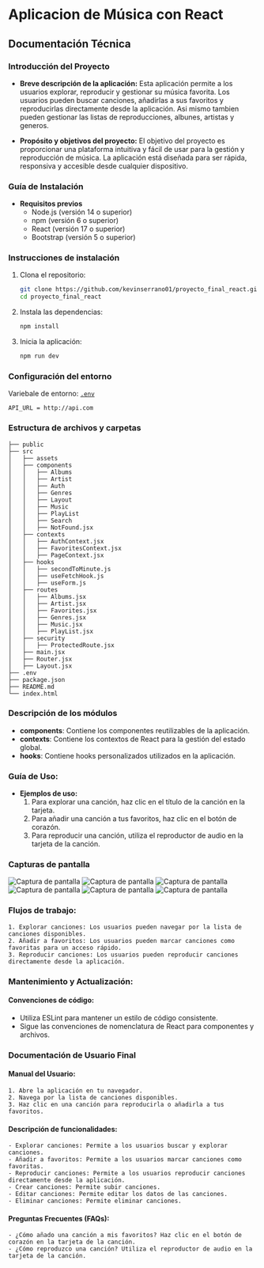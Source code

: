 
# Aplicacion  de Música con React

## **Documentación Técnica**

### **Introducción del Proyecto**
- **Breve descripción de la aplicación:**
    Esta aplicación permite a los usuarios explorar, reproducir y gestionar su música favorita. Los usuarios pueden buscar canciones, añadirlas a sus favoritos y reproducirlas directamente desde la aplicación. Asi mismo tambien pueden gestionar las listas de reproducciones, albunes, artistas y generos.

- **Propósito y objetivos del proyecto:**
    El objetivo del proyecto es proporcionar una plataforma intuitiva y fácil de usar para la gestión y reproducción de música. La aplicación está diseñada para ser rápida, responsiva y accesible desde cualquier dispositivo.

### **Guía de Instalación**
- **Requisitos previos**
  - Node.js (versión 14 o superior)
  - npm (versión 6 o superior)
  - React (versión 17 o superior)
  - Bootstrap (versión 5 o superior)

###  **Instrucciones de instalación**
 1. Clona el repositorio:
     ```bash
     git clone https://github.com/kevinserrano01/proyecto_final_react.git
     cd proyecto_final_react
     ```
  2. Instala las dependencias:
     ```bash
     npm install
     ```
  3. Inicia la aplicación:
     ```bash
     npm run dev
     ```

### **Configuración del entorno**
Variebale de entorno: 
[`.env`](app-music-react/.env")
  ```env
  API_URL = http://api.com
  ```

### **Estructura de archivos y carpetas**
    ├── public
    ├── src
    │   ├── assets
    │   ├── components
    │   │   ├── Albums
    │   │   ├── Artist
    │   │   ├── Auth
    │   │   ├── Genres
    │   │   ├── Layout
    │   │   ├── Music
    │   │   ├── PlayList
    │   │   ├── Search
    │   │   ├── NotFound.jsx
    │   ├── contexts
    │   │   ├── AuthContext.jsx
    │   │   ├── FavoritesContext.jsx
    │   │   ├── PageContext.jsx
    │   ├── hooks
    │   │   ├── secondToMinute.js
    │   │   ├── useFetchHook.js
    │   │   ├── useForm.js
    │   ├── routes
    │   │   ├── Albums.jsx
    │   │   ├── Artist.jsx
    │   │   ├── Favorites.jsx
    │   │   ├── Genres.jsx
    │   │   ├── Music.jsx
    │   │   ├── PlayList.jsx
    │   ├── security
    │   │   ├── ProtectedRoute.jsx
    │   ├── main.jsx
    │   ├── Router.jsx
    │   ├── Layout.jsx
    ├── .env
    ├── package.json
    ├── README.md
    └── index.html


### **Descripción de los módulos**
- **components**: Contiene los componentes reutilizables de la aplicación.
- **contexts**: Contiene los contextos de React para la gestión del estado global.
- **hooks**: Contiene hooks personalizados utilizados en la aplicación.

### **Guía de Uso:**
- **Ejemplos de uso:** 
    1. Para explorar una canción, haz clic en el título de la canción en la tarjeta.
    2. Para añadir una canción a tus favoritos, haz clic en el botón de corazón.
    3. Para reproducir una canción, utiliza el reproductor de audio en la tarjeta de la canción.

### **Capturas de pantalla**
![Captura de pantalla](./preview/Search.png)
![Captura de pantalla](./preview/Favorites.png)
![Captura de pantalla](./preview/Artist.png)
![Captura de pantalla](./preview/Albums.png)
![Captura de pantalla](./preview/Add_playlist.png)
![Captura de pantalla](./preview/FavTablet.png)


### **Flujos de trabajo:**
    1. Explorar canciones: Los usuarios pueden navegar por la lista de canciones disponibles.
    2. Añadir a favoritos: Los usuarios pueden marcar canciones como favoritas para un acceso rápido.
    3. Reproducir canciones: Los usuarios pueden reproducir canciones directamente desde la aplicación.

### **Mantenimiento y Actualización:**
#### Convenciones de código:
- Utiliza ESLint para mantener un estilo de código consistente.
- Sigue las convenciones de nomenclatura de React para componentes y archivos.


### **Documentación de Usuario Final**
#### Manual del Usuario:

    1. Abre la aplicación en tu navegador.
    2. Navega por la lista de canciones disponibles.
    3. Haz clic en una canción para reproducirla o añadirla a tus favoritos.
#### Descripción de funcionalidades:
    - Explorar canciones: Permite a los usuarios buscar y explorar canciones.
    - Añadir a favoritos: Permite a los usuarios marcar canciones como favoritas.
    - Reproducir canciones: Permite a los usuarios reproducir canciones directamente desde la aplicación.
    - Crear canciones: Permite subir canciones.
    - Editar canciones: Permite editar los datos de las canciones.
    - Eliminar canciones: Permite eliminar canciones.

#### Preguntas Frecuentes (FAQs):
    - ¿Cómo añado una canción a mis favoritos? Haz clic en el botón de corazón en la tarjeta de la canción.
    - ¿Cómo reproduzco una canción? Utiliza el reproductor de audio en la tarjeta de la canción.
